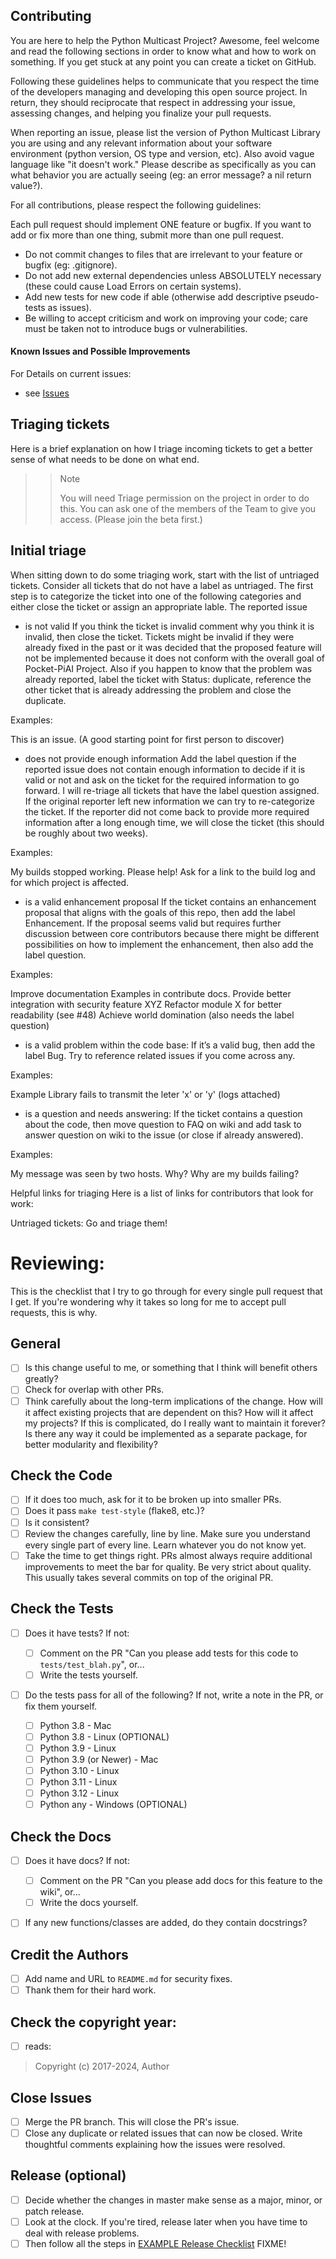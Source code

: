 ## Contributing
You are here to help the Python Multicast Project? Awesome, feel welcome and read the following sections in order to know what and how to work on something. If you get stuck at any point you can create a ticket on GitHub.

Following these guidelines helps to communicate that you respect the time of the developers managing and developing this open source project. In return, they should reciprocate that respect in addressing your issue, assessing changes, and helping you finalize your pull requests.


When reporting an issue, please list the version of Python Multicast Library you are using and any relevant information about your software environment (python version, OS type and version, etc). Also avoid vague language like "it doesn't work." Please describe as specifically as you can what behavior you are actually seeing (eg: an error message? a nil return value?).


For all contributions, please respect the following guidelines:

Each pull request should implement ONE feature or bugfix. If you want to add or fix more than one thing, submit more than one pull request.
- Do not commit changes to files that are irrelevant to your feature or bugfix (eg: .gitignore).
- Do not add new external dependencies unless ABSOLUTELY necessary (these could cause Load Errors on certain systems).
- Add new tests for new code if able (otherwise add descriptive pseudo-tests as issues).
- Be willing to accept criticism and work on improving your code; care must be taken not to introduce bugs or vulnerabilities.

#### Known Issues and Possible Improvements

For Details on current issues:
- see [Issues](https://github.com/reactive-firewall/python-repo/issues)

## Triaging tickets
Here is a brief explanation on how I triage incoming tickets to get a better sense of what needs to be done on what end.

>>Note
>>
>>You will need Triage permission on the project in order to do this. You can ask one of the members of the Team to give you access. (Please join the beta first.)

## Initial triage
When sitting down to do some triaging work, start with the list of untriaged tickets. Consider all tickets that do not have a label as untriaged. The first step is to categorize the ticket into one of the following categories and either close the ticket or assign an appropriate lable. The reported issue

 *  is not valid
If you think the ticket is invalid comment why you think it is invalid, then close the ticket. Tickets might be invalid if they were already fixed in the past or it was decided that the proposed feature will not be implemented because it does not conform with the overall goal of Pocket-PiAI Project. Also if you happen to know that the problem was already reported, label the ticket with Status: duplicate, reference the other ticket that is already addressing the problem and close the duplicate.

Examples:

This is an issue. (A good starting point for first person to discover)


 *  does not provide enough information
Add the label question if the reported issue does not contain enough information to decide if it is valid or not and ask on the ticket for the required information to go forward. I will re-triage all tickets that have the label question assigned. If the original reporter left new information we can try to re-categorize the ticket. If the reporter did not come back to provide more required information after a long enough time, we will close the ticket (this should be roughly about two weeks).

Examples:

My builds stopped working. Please help! Ask for a link to the build log and for which project is affected.


 *  is a valid enhancement proposal
If the ticket contains an enhancement proposal that aligns with the goals of this repo, then add the label Enhancement. If the proposal seems valid but requires further discussion between core contributors because there might be different possibilities on how to implement the enhancement, then also add the label question.

Examples:

Improve documentation Examples in contribute docs.
Provide better integration with security feature XYZ
Refactor module X for better readability (see #48)
Achieve world domination (also needs the label question)


 *  is a valid problem within the code base:
If it’s a valid bug, then add the label Bug. Try to reference related issues if you come across any.

Examples:

Example Library fails to transmit the leter 'x' or 'y' (logs attached)


 *  is a question and needs answering:
If the ticket contains a question about the code, then move question to FAQ on wiki and add task to answer question on wiki to the issue (or close if already answered).

Examples:

My message was seen by two hosts. Why?
Why are my builds failing?


Helpful links for triaging
Here is a list of links for contributors that look for work:

Untriaged tickets: Go and triage them!


# Reviewing:

This is the checklist that I try to go through for every single pull request that I get. If you're wondering why it takes so long for me to accept pull requests, this is why.

## General

- [ ] Is this change useful to me, or something that I think will benefit others greatly?
- [ ] Check for overlap with other PRs.
- [ ] Think carefully about the long-term implications of the change. How will it affect existing projects that are dependent on this? How will it affect my projects? If this is complicated, do I really want to maintain it forever? Is there any way it could be implemented as a separate package, for better modularity and flexibility?

## Check the Code

- [ ] If it does too much, ask for it to be broken up into smaller PRs.
- [ ] Does it pass `make test-style` (flake8, etc.)?
- [ ] Is it consistent?
- [ ] Review the changes carefully, line by line. Make sure you understand every single part of every line. Learn whatever you do not know yet.
- [ ] Take the time to get things right. PRs almost always require additional improvements to meet the bar for quality. Be very strict about quality. This usually takes several commits on top of the original PR.

## Check the Tests

- [ ] Does it have tests? If not:

	- [ ] Comment on the PR "Can you please add tests for this code to `tests/test_blah.py`", or...
	- [ ] Write the tests yourself.

- [ ] Do the tests pass for all of the following? If not, write a note in the PR, or fix them yourself.

	- [ ] Python 3.8 - Mac
	- [ ] Python 3.8 - Linux (OPTIONAL)
	- [ ] Python 3.9 - Linux
	- [ ] Python 3.9 (or Newer) - Mac
	- [ ] Python 3.10 - Linux
	- [ ] Python 3.11 - Linux
	- [ ] Python 3.12 - Linux
	- [ ] Python any - Windows (OPTIONAL)

## Check the Docs

- [ ] Does it have docs? If not:

	- [ ] Comment on the PR "Can you please add docs for this feature to the wiki", or...
	- [ ] Write the docs yourself.

- [ ] If any new functions/classes are added, do they contain docstrings?

## Credit the Authors

- [ ] Add name and URL to `README.md` for security fixes.
- [ ] Thank them for their hard work.

## Check the copyright year:

- [ ] reads:

> Copyright (c) 2017-2024, Author


## Close Issues

- [ ] Merge the PR branch. This will close the PR's issue.
- [ ] Close any duplicate or related issues that can now be closed. Write thoughtful comments explaining how the issues were resolved.

## Release (optional)

- [ ] Decide whether the changes in master make sense as a major, minor, or patch release.
- [ ] Look at the clock. If you're tired, release later when you have time to deal with release problems.
- [ ] Then follow all the steps in [EXAMPLE Release Checklist](https://github.com/reactive-firewall/python-repo/issues/) FIXME!
